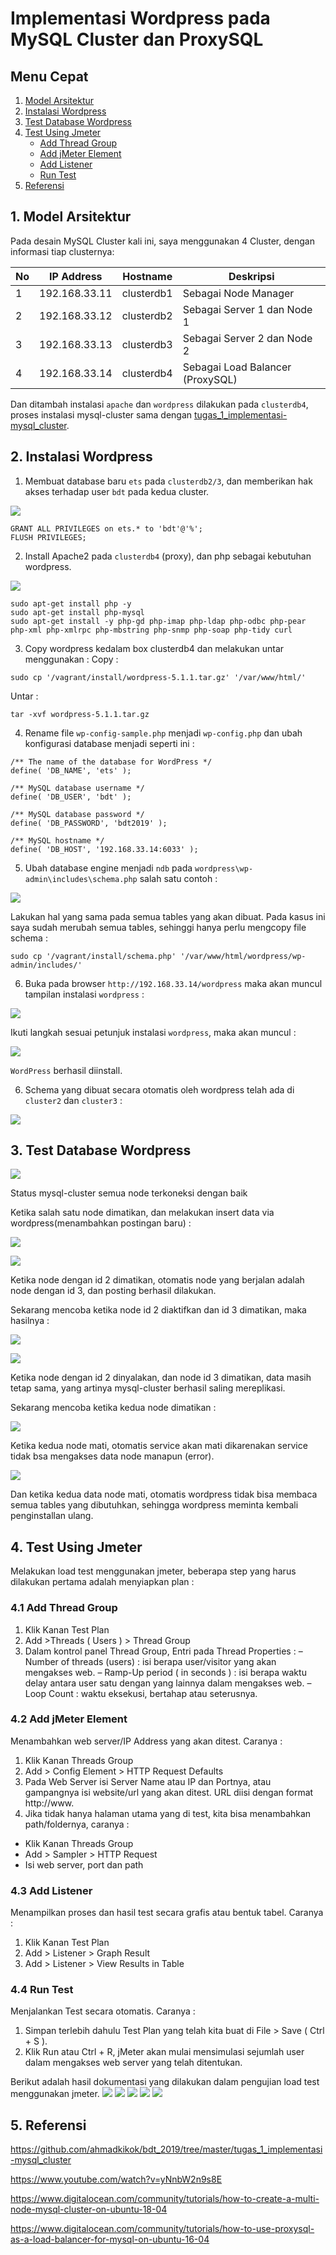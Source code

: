 # Implementasi Wordpress pada MySQL Cluster dan ProxySQL

## Menu Cepat
1. [Model Arsitektur](#1-model-arsitektur)
2. [Instalasi Wordpress](#2-instalasi-wordpress)
3. [Test Database Wordpress](#3-test-database-wordpress)
4. [Test Using Jmeter](#4-test-using-jmeter)
	- [Add Thread Group](#41-add-thread-group)
	- [Add jMeter Element](#42-add-jmeter-element)
	- [Add Listener](#43-add-listener)
	- [Run Test](#44-run-test)
5. [Referensi](#5-referensi)

## 1. Model Arsitektur
Pada desain MySQL Cluster kali ini, saya menggunakan 4 Cluster, dengan informasi tiap clusternya:

| No | IP Address | Hostname | Deskripsi |
| --- | --- | --- | --- |
| 1 | 192.168.33.11 | clusterdb1 | Sebagai Node Manager |
| 2 | 192.168.33.12 | clusterdb2 | Sebagai Server 1 dan Node 1 |
| 3 | 192.168.33.13 | clusterdb3 | Sebagai Server 2 dan Node 2 |
| 4 | 192.168.33.14 | clusterdb4 | Sebagai Load Balancer (ProxySQL) |

Dan ditambah instalasi ``apache`` dan ``wordpress`` dilakukan pada ``clusterdb4``, proses instalasi mysql-cluster sama dengan [tugas_1_implementasi-mysql_cluster](https://github.com/ahmadkikok/bdt_2019/tree/master/tugas_1_implementasi-mysql_cluster).

## 2. Instalasi Wordpress
1. Membuat database baru ``ets`` pada ``clusterdb2/3``, dan memberikan hak akses terhadap user ``bdt`` pada kedua cluster.

![](/tugas_ets_mysql-cluster/screnshoot/create_database_ets.PNG)

~~~
GRANT ALL PRIVILEGES on ets.* to 'bdt'@'%';
FLUSH PRIVILEGES;
~~~

2. Install Apache2 pada ``clusterdb4`` (proxy), dan php sebagai kebutuhan wordpress.

![](/tugas_ets_mysql-cluster/screnshoot/install_apache2.PNG)

~~~
sudo apt-get install php -y
sudo apt-get install php-mysql
sudo apt-get install -y php-gd php-imap php-ldap php-odbc php-pear php-xml php-xmlrpc php-mbstring php-snmp php-soap php-tidy curl
~~~

3. Copy wordpress kedalam box clusterdb4 dan melakukan untar menggunakan :
Copy :
```
sudo cp '/vagrant/install/wordpress-5.1.1.tar.gz' '/var/www/html/'
```
Untar :
```
tar -xvf wordpress-5.1.1.tar.gz
```

4. Rename file ``wp-config-sample.php`` menjadi ``wp-config.php`` dan ubah konfigurasi database menjadi seperti ini :
~~~
/** The name of the database for WordPress */
define( 'DB_NAME', 'ets' );

/** MySQL database username */
define( 'DB_USER', 'bdt' );

/** MySQL database password */
define( 'DB_PASSWORD', 'bdt2019' );

/** MySQL hostname */
define( 'DB_HOST', '192.168.33.14:6033' );
~~~

5. Ubah database engine menjadi ``ndb`` pada ``wordpress\wp-admin\includes\schema.php`` salah satu contoh :

![](/tugas_ets_mysql-cluster/screnshoot/change_database_engine.PNG)

Lakukan hal yang sama pada semua tables yang akan dibuat. Pada kasus ini saya sudah merubah semua tables, sehinggi hanya perlu mengcopy file schema :

```
sudo cp '/vagrant/install/schema.php' '/var/www/html/wordpress/wp-admin/includes/'
```

6. Buka pada browser ``http://192.168.33.14/wordpress`` maka akan muncul tampilan instalasi ``wordpress`` :

![](/tugas_ets_mysql-cluster/screnshoot/install_view_website.PNG)

Ikuti langkah sesuai petunjuk instalasi ``wordpress``, maka akan muncul :

![](/tugas_ets_mysql-cluster/screnshoot/install_view_website.PNG)

``WordPress`` berhasil diinstall.

6. Schema yang dibuat secara otomatis oleh wordpress telah ada di ``cluster2`` dan ``cluster3`` :

![](/tugas_ets_mysql-cluster/screnshoot/install_view_schemas.PNG)

## 3. Test Database Wordpress

![](/tugas_ets_mysql-cluster/screnshoot/test_info_cluster.PNG)

Status mysql-cluster semua node terkoneksi dengan baik

Ketika salah satu node dimatikan, dan melakukan insert data via wordpress(menambahkan postingan baru) :

![](/tugas_ets_mysql-cluster/screnshoot/test_dataid2_off.PNG)

![](/tugas_ets_mysql-cluster/screnshoot/test_dataid2_off_berhasil.PNG)

Ketika node dengan id 2 dimatikan, otomatis node yang berjalan adalah node dengan id 3, dan posting berhasil dilakukan.

Sekarang mencoba ketika node id 2 diaktifkan dan id 3 dimatikan, maka hasilnya :

![](/tugas_ets_mysql-cluster/screnshoot/test_dataid3_off.PNG)

![](/tugas_ets_mysql-cluster/screnshoot/test_dataid3_off_berhasil.PNG)

Ketika node dengan id 2 dinyalakan, dan node id 3 dimatikan, data masih tetap sama, yang artinya mysql-cluster berhasil saling mereplikasi.

Sekarang mencoba ketika kedua node dimatikan :

![](/tugas_ets_mysql-cluster/screnshoot/test_dataid23_off.PNG)

Ketika kedua node mati, otomatis service akan mati dikarenakan service tidak bsa mengakses data node manapun (error).

![](/tugas_ets_mysql-cluster/screnshoot/test_dataid23_off_gagal.PNG)

Dan ketika kedua data node mati, otomatis wordpress tidak bisa membaca semua tables yang dibutuhkan, sehingga wordpress meminta kembali penginstallan ulang.

## 4. Test Using Jmeter
Melakukan load test menggunakan jmeter, beberapa step yang harus dilakukan pertama adalah menyiapkan plan :

### 4.1 Add Thread Group
1. Klik Kanan Test Plan
2. Add >Threads ( Users ) > Thread Group
3. Dalam kontrol panel Thread Group, Entri pada Thread Properties :
– Number of threads (users) : isi berapa user/visitor yang akan mengakses web.
– Ramp-Up period ( in seconds ) : isi berapa waktu delay antara user satu dengan yang lainnya dalam mengakses web.
– Loop Count : waktu eksekusi, bertahap atau seterusnya.

### 4.2 Add jMeter Element
Menambahkan web server/IP Address yang akan ditest. Caranya :
1. Klik Kanan Threads Group
2. Add > Config Element > HTTP Request Defaults
3. Pada Web Server isi Server Name atau IP dan Portnya, atau gampangnya isi website/url yang akan ditest. URL diisi dengan format http://www.
4. Jika tidak hanya halaman utama yang di test, kita bisa menambahkan path/foldernya, caranya :
- Klik Kanan Threads Group
- Add > Sampler > HTTP Request
- Isi web server, port dan path

### 4.3 Add Listener
Menampilkan proses dan hasil test secara grafis atau bentuk tabel. Caranya :
1. Klik Kanan Test Plan
2. Add > Listener > Graph Result
3. Add > Listener > View Results in Table

### 4.4 Run Test
Menjalankan Test secara otomatis. Caranya :
1. Simpan terlebih dahulu Test Plan yang telah kita buat di File > Save ( Ctrl + S ).
2. Klik Run atau Ctrl + R, jMeter akan mulai mensimulasi sejumlah user dalam mengakses web server yang telah ditentukan.

Berikut adalah hasil dokumentasi yang dilakukan dalam pengujian load test menggunakan jmeter.
![](/tugas_ets_mysql-cluster/screnshoot/test_jmeter_1.PNG)
![](/tugas_ets_mysql-cluster/screnshoot/test_jmeter_2.PNG)
![](/tugas_ets_mysql-cluster/screnshoot/test_jmeter_3.PNG)
![](/tugas_ets_mysql-cluster/screnshoot/test_jmeter_4_graph.PNG)
![](/tugas_ets_mysql-cluster/screnshoot/test_jmeter_5_table.PNG)

## 5. Referensi
https://github.com/ahmadkikok/bdt_2019/tree/master/tugas_1_implementasi-mysql_cluster

https://www.youtube.com/watch?v=yNnbW2n9s8E

https://www.digitalocean.com/community/tutorials/how-to-create-a-multi-node-mysql-cluster-on-ubuntu-18-04

https://www.digitalocean.com/community/tutorials/how-to-use-proxysql-as-a-load-balancer-for-mysql-on-ubuntu-16-04